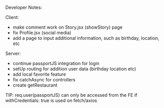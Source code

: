 Developer Notes:

Client:
- make comment work on Story.jsx (showStory) page 
- fix Profile.jsx (social media)
- add a page to input additional information, such as birthday, location, etc



Server:
- continue passportJS integration for login
- setUp routing for addition user data (birthday location etc)
- add local favorite feature
- fix catchAsync for controllers
- create getRestaurant

TIP:
req.user(passportJS) can only be accessed from the FE if withCredentials: true is used on fetch/axios
